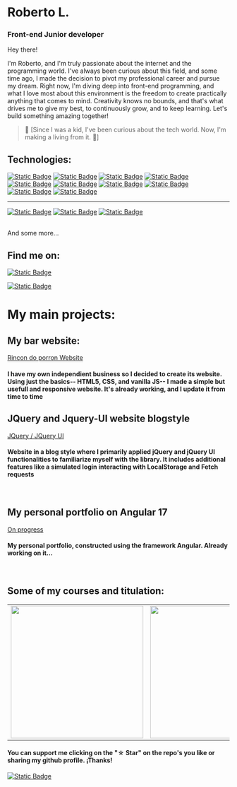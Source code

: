 # Roberto L.
 
### Front-end Junior developer




Hey there!

I'm Roberto, and I'm truly passionate about the internet and the programming world. I've always been curious about this field, and some time ago, I made the decision to pivot my professional career and pursue my dream. Right now, I'm diving deep into front-end programming, and what I love most about this environment is the freedom to create practically anything that comes to mind. Creativity knows no bounds, and that's what drives me to give my best, to continuously grow, and to keep learning. Let's build something amazing together!

> 👥 [Since I was a kid, I've been curious about the tech world. Now, I'm making a living from it. 🤍]

## Technologies:

[![Static Badge](https://img.shields.io/badge/HTML5-orange?style=flat&logo=Html5&logoColor=orange&labelColor=white)](#)
[![Static Badge](https://img.shields.io/badge/CSS-blue?style=flat&logo=CSS3&logoColor=blue&labelColor=white)](#)
[![Static Badge](https://img.shields.io/badge/TailWind-red?style=flat&logo=TailwindCSS&logoColor=%2306b6d4&labelColor=white&color=%2306b6d4)](#)
[![Static Badge](https://img.shields.io/badge/Bootstrap-wite?style=flat&logo=Bootstrap&logoColor=%23563d7c&labelColor=white&color=%23563d7c)](#)
[![Static Badge](https://img.shields.io/badge/JavaScript-yellow?style=flat&logo=JavaScript&logoColor=yellow&labelColor=white)](#)
[![Static Badge](https://img.shields.io/badge/JQuery-white?style=flat&logo=JQuery&logoColor=%237ACEF4&labelColor=white&color=%237ACEF4)](#)
[![Static Badge](https://img.shields.io/badge/TypeScript-white?style=flat&logo=TypeScript&logoColor=%09%23007acc&labelColor=white&color=%23007acc)](#)
[![Static Badge](https://img.shields.io/badge/Angular-white?style=flat&logo=Angular&logoColor=%23c3002f&labelColor=white&color=%23c3002f)](#)
[![Static Badge](https://img.shields.io/badge/Git-white?style=flat&logo=Git&logoColor=%23F1502F&labelColor=white&color=%23F1502F)](#)
[![Static Badge](https://img.shields.io/badge/GitHub-white?style=flat&logo=GitHub&logoColor=%23171515&labelColor=white&color=%23171515)](#)



<hr>

[![Static Badge](https://img.shields.io/badge/Adobe%20Package-white?style=flat&logo=Adobe&logoColor=%23FF0000&labelColor=white&color=%23FF0000)](#)
[![Static Badge](https://img.shields.io/badge/Photoshop-white?style=flat&logo=Adobe%20Photoshop&logoColor=%23000080&labelColor=white&color=%23000080)](#)
[![Static Badge](https://img.shields.io/badge/Canva-white?style=flat&logo=Canva&logoColor=%2320C4CB&labelColor=white&color=%2320C4CB)](#)

</br>
And some more...

## Find me on:

[![Static Badge](https://img.shields.io/badge/Roberto%20L-blue?style=flat&logo=LinkedIn&logoColor=blue&labelColor=white)](https://www.linkedin.com/in/roberto-l)

[![Static Badge](https://img.shields.io/badge/Gmail-yellow?style=flat&logo=Gmail&logoColor=red&labelColor=white&color=yellow)](#)






# My main projects:

## My bar website:

[Rincon do porron Website](https://rlg94.github.io/Complete-bar-Website/)

#### I have my own independient business so I decided to create its website. Using just the basics-- HTML5, CSS, and vanilla JS-- I made a simple but usefull and responsive website. It's already working, and I update it from time to time

## JQuery and Jquery-UI website blogstyle
[JQuery / JQuery UI](https://rlg94.github.io/Web-JQuery/)

#### Website in a blog style where I primarily applied jQuery and jQuery UI functionalities to familiarize myself with the library. It includes additional features like a simulated login interacting with LocalStorage and Fetch requests
<br>

## My personal portfolio on Angular 17 
[On progress](#)

#### My personal portfolio, constructed using the framework Angular. Already working on it...
<br>




## Some of my courses and titulation:

<table style="width:100%">
<tr>
<td>
<a href="#">
<img src="https://i.imgur.com/lQs9IXw.png" width="300" height="auto">
</a>
</td>
<td>
<a href="#">
<img src="https://i.imgur.com/eGo5UT7.png"  width="300" height="auto">
</a>
</td>
 <td>
<a href="#">
<img src="https://imgur.com/FykYYej.png"  width="300" height="auto">
</a>
</td>
</tr>
</table>



#### You can support me clicking on the  "☆ Star" on the repo's you like or sharing my github profile. ¡Thanks!

[![Static Badge](https://img.shields.io/badge/GITHUB-black?style=plastic&logo=GitHub&logoColor=black&labelColor=white)
](https://github.com/RLG94)




